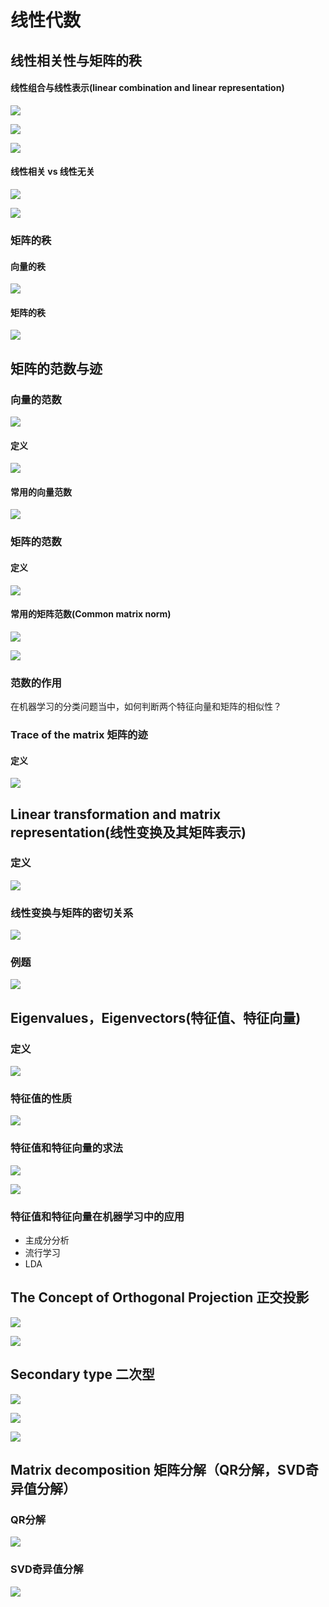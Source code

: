 # 线性代数



## 线性相关性与矩阵的秩

#### 线性组合与线性表示(linear combination and linear  representation)

![](https://moonstarimg.oss-cn-hangzhou.aliyuncs.com/picgo_img/20210804131158.png)



![](https://moonstarimg.oss-cn-hangzhou.aliyuncs.com/picgo_img/20210804131217.png)

![](https://moonstarimg.oss-cn-hangzhou.aliyuncs.com/picgo_img/20210804131330.png)



#### 线性相关 vs 线性无关

![](https://moonstarimg.oss-cn-hangzhou.aliyuncs.com/picgo_img/20210804131320.png)

![](https://moonstarimg.oss-cn-hangzhou.aliyuncs.com/picgo_img/20210804131405.png)



### 矩阵的秩

#### 向量的秩

![](https://moonstarimg.oss-cn-hangzhou.aliyuncs.com/picgo_img/20210804131607.png)

#### 矩阵的秩

![](https://moonstarimg.oss-cn-hangzhou.aliyuncs.com/picgo_img/20210804131626.png)



## 矩阵的范数与迹





### 向量的范数

![](https://moonstarimg.oss-cn-hangzhou.aliyuncs.com/picgo_img/20210804132042.png)

#### 定义

![](https://moonstarimg.oss-cn-hangzhou.aliyuncs.com/picgo_img/20210804132117.png)

#### 常用的向量范数

<!-- ![image-20210804132212559](/home/tml/.config/Typora/typora-user-images/image-20210804132212559.png) -->

![](https://moonstarimg.oss-cn-hangzhou.aliyuncs.com/picgo_img/20210804132757.png)

### 矩阵的范数

#### 定义

![](https://moonstarimg.oss-cn-hangzhou.aliyuncs.com/picgo_img/20210804132828.png)

#### 常用的矩阵范数(Common matrix norm)

![](https://moonstarimg.oss-cn-hangzhou.aliyuncs.com/picgo_img/20210804132945.png)

![](https://moonstarimg.oss-cn-hangzhou.aliyuncs.com/picgo_img/20210804132938.png)

### 范数的作用

在机器学习的分类问题当中，如何判断两个特征向量和矩阵的相似性？

### Trace of the matrix 矩阵的迹

#### 定义



![](https://moonstarimg.oss-cn-hangzhou.aliyuncs.com/picgo_img/20210804133502.png)



## Linear transformation and matrix representation(线性变换及其矩阵表示)

### 定义

![](https://moonstarimg.oss-cn-hangzhou.aliyuncs.com/picgo_img/20210804133802.png)

### 线性变换与矩阵的密切关系

![](https://moonstarimg.oss-cn-hangzhou.aliyuncs.com/picgo_img/20210804133826.png)

### 例题

![](https://moonstarimg.oss-cn-hangzhou.aliyuncs.com/picgo_img/20210804133848.png)

## Eigenvalues，Eigenvectors(特征值、特征向量)

### 定义

![](https://moonstarimg.oss-cn-hangzhou.aliyuncs.com/picgo_img/20210804135045.png)

### 特征值的性质

![](https://moonstarimg.oss-cn-hangzhou.aliyuncs.com/picgo_img/20210804134052.png)



### 特征值和特征向量的求法

![](https://moonstarimg.oss-cn-hangzhou.aliyuncs.com/picgo_img/20210804134132.png)

![](https://moonstarimg.oss-cn-hangzhou.aliyuncs.com/picgo_img/20210804135115.png)

### 特征值和特征向量在机器学习中的应用

- 主成分分析
- 流行学习
- LDA

## The Concept of Orthogonal Projection 正交投影

![](https://moonstarimg.oss-cn-hangzhou.aliyuncs.com/picgo_img/20210804134247.png)

![](https://moonstarimg.oss-cn-hangzhou.aliyuncs.com/picgo_img/20210804134302.png)

## Secondary type 二次型

![](https://moonstarimg.oss-cn-hangzhou.aliyuncs.com/picgo_img/20210804134500.png)

![](https://moonstarimg.oss-cn-hangzhou.aliyuncs.com/picgo_img/20210804134521.png)

![](https://moonstarimg.oss-cn-hangzhou.aliyuncs.com/picgo_img/20210804134534.png)

## Matrix decomposition 矩阵分解（QR分解，SVD奇异值分解）

### QR分解

![](https://moonstarimg.oss-cn-hangzhou.aliyuncs.com/picgo_img/20210804134648.png)

### SVD奇异值分解

![](https://moonstarimg.oss-cn-hangzhou.aliyuncs.com/picgo_img/20210804134641.png)